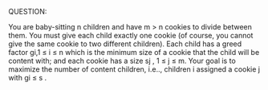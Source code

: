 QUESTION:



You are baby-sitting n children and have m > n cookies to divide between them. You must give each child exactly one cookie (of course, you cannot give the same cookie to two different children). Each child has a greed factor gi,1 ≤ i ≤ n which is the minimum size of a cookie that the child will be content with; and each cookie has a size sj , 1 ≤ j ≤ m. Your goal is to maximize the number of content children, i.e.., children i assigned a cookie j with gi ≤ s .